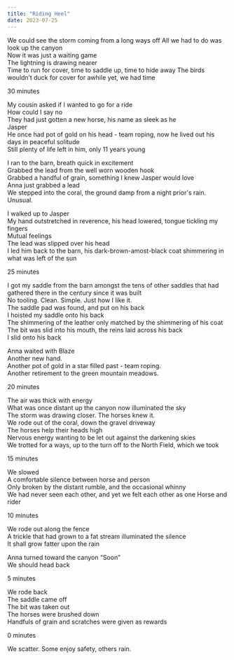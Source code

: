```yaml
---
title: "Riding Heel"
date: 2023-07-25
---
```


We could see the storm coming from a long ways off All we had to do was look up the canyon\
Now it was just a waiting game\
The lightning is drawing nearer\
Time to run for cover, time to saddle up, time to hide away The birds wouldn’t duck for cover for awhile yet, we had time

30 minutes

My cousin asked if I wanted to go for a ride\
How could I say no\
They had just gotten a new horse, his name as sleek as he\
Jasper\
He once had pot of gold on his head - team roping, now he lived out his days in peaceful solitude\
Still plenty of life left in him, only 11 years young

I ran to the barn, breath quick in excitement\
Grabbed the lead from the well worn wooden hook\
Grabbed a handful of grain, something I knew Jasper would love\
Anna just grabbed a lead\
We stepped into the coral, the ground damp from a night prior's rain. Unusual.

I walked up to Jasper\
My hand outstretched in reverence, his head lowered, tongue tickling my fingers\
Mutual feelings\
The lead was slipped over his head\
I led him back to the barn, his dark-brown-amost-black coat shimmering in what was left of the sun

25 minutes

I got my saddle from the barn amongst the tens of other saddles that had gathered there in the century since it was built\
No tooling. Clean. Simple. Just how I like it.\
The saddle pad was found, and put on his back\
I hoisted my saddle onto his back\
The shimmering of the leather only matched by the shimmering of his coat\
The bit was slid into his mouth, the reins laid across his back\
I slid onto his back

Anna waited with Blaze\
Another new hand.\
Another pot of gold in a star filled past - team roping.\
Another retirement to the green mountain meadows.

20 minutes

The air was thick with energy\
What was once distant up the canyon now illuminated the sky\
The storm was drawing closer. The horses knew it.\
We rode out of the coral, down the gravel driveway\
The horses help their heads high\
Nervous energy wanting to be let out against the darkening skies\
We trotted for a ways, up to the turn off to the North Field, which we took

15 minutes

We slowed\
A comfortable silence between horse and person\
Only broken by the distant rumble, and the occasional whinny\
We had never seen each other, and yet we felt each other as one Horse and rider

10 minutes

We rode out along the fence\
A trickle that had grown to a fat stream illuminated the silence\
It shall grow fatter upon the rain

Anna turned toward the canyon “Soon”\
We should head back

5 minutes

We rode back\
The saddle came off\
The bit was taken out\
The horses were brushed down\
Handfuls of grain and scratches were given as rewards

0 minutes

We scatter. Some enjoy safety, others rain.
